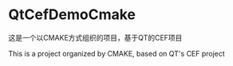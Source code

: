 # QtCefDemoCmake

这是一个以CMAKE方式组织的项目，基于QT的CEF项目

This is a project organized by CMAKE, based on QT's CEF project
